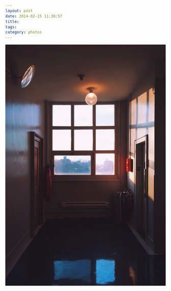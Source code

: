 ```yaml
---
layout: post
date: 2014-02-15 11:38:57
title: 
tags:
category: photos
---
```


![title](/assets/photoblog/museum-sunset.jpg)
